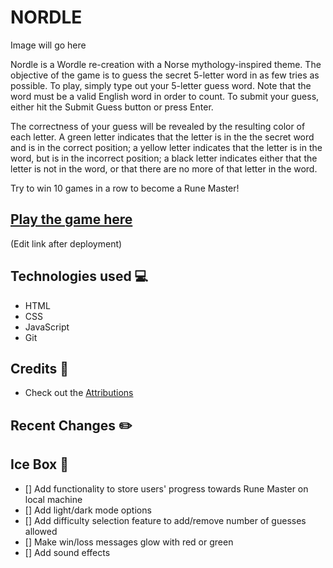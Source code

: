# NORDLE

Image will go here

Nordle is a Wordle re-creation with a Norse mythology-inspired theme. The objective of the game is to guess the secret 5-letter word in as few tries as possible. To play, simply type out your 5-letter guess word. Note that the word must be a valid English word in order to count. To submit your guess, either hit the Submit Guess button or press Enter. 

The correctness of your guess will be revealed by the resulting color of each letter. A green letter indicates that the letter is in the the secret word and is in the correct position; a yellow letter indicates that the letter is in the word, but is in the incorrect position; a black letter indicates either that the letter is not in the word, or that there are no more of that letter in the word.  

Try to win 10 games in a row to become a Rune Master!

## [Play the game here](https://www.google.com)
(Edit link after deployment)

## Technologies used 💻
 
- HTML
- CSS
- JavaScript
- Git

## Credits 🙌

- Check out the [Attributions](https://github.com/cmacnamara/wordle-js/blob/main/assets/attributions.md)

## Recent Changes ✏️


## Ice Box 🧊
- [] Add functionality to store users' progress towards Rune Master on local machine
- [] Add light/dark mode options
- [] Add difficulty selection feature to add/remove number of guesses allowed
- [] Make win/loss messages glow with red or green
- [] Add sound effects